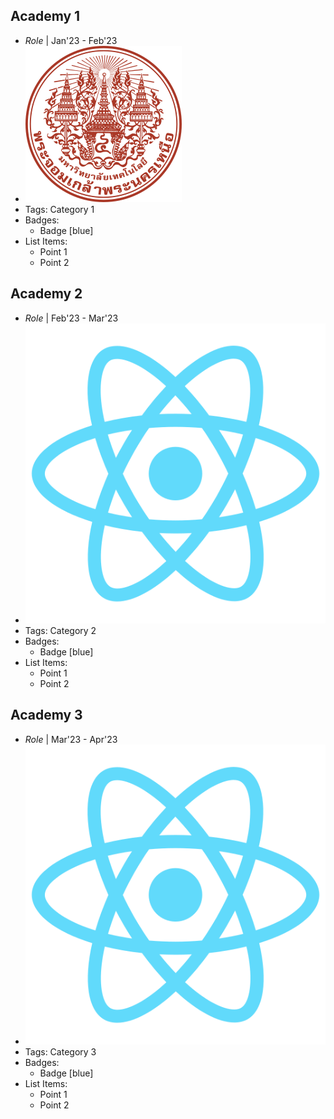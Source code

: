 ## Academy 1
- *Role* | Jan'23 - Feb'23
- ![logo512](../assets/KMUTNB.png)
- Tags: Category 1
- Badges:
  - Badge [blue]
- List Items:
  - Point 1
  - Point 2

## Academy 2
- *Role* | Feb'23 - Mar'23
- ![logo512](../assets/logo512.png)
- Tags: Category 2
- Badges:
  - Badge [blue]
- List Items:
  - Point 1
  - Point 2

## Academy 3
- *Role* | Mar'23 - Apr'23
- ![logo512](../assets/logo512.png)
- Tags: Category 3
- Badges:
  - Badge [blue]
- List Items:
  - Point 1
  - Point 2